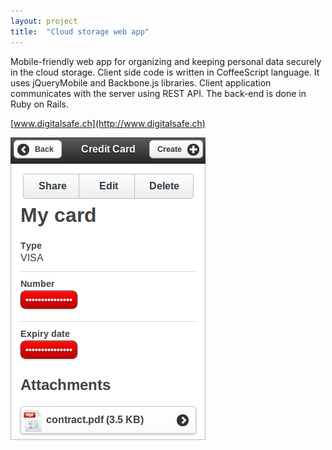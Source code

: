 ```yaml
---
layout: project
title:  "Cloud storage web app"
---
```


Mobile-friendly web app for organizing and keeping personal data securely in the cloud storage. Client side code is written in CoffeeScript language. It uses jQueryMobile and Backbone.js libraries. Client application communicates with the server using REST API. The back-end is done in Ruby on Rails.

[www.digitalsafe.ch](http://www.digitalsafe.ch)

![Cloud storage web app](/image/projects/cloud_storage_web_app_digital_safe.png)